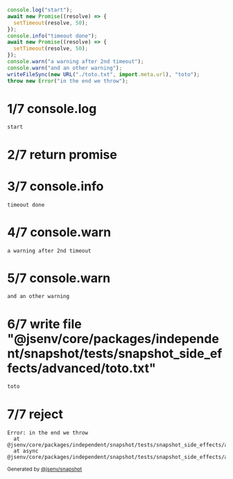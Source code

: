 ```js
console.log("start");
await new Promise((resolve) => {
  setTimeout(resolve, 50);
});
console.info("timeout done");
await new Promise((resolve) => {
  setTimeout(resolve, 50);
});
console.warn("a warning after 2nd timeout");
console.warn("and an other warning");
writeFileSync(new URL("./toto.txt", import.meta.url), "toto");
throw new Error("in the end we throw");
```

# 1/7 console.log

```console
start
```

# 2/7 return promise

# 3/7 console.info

```console
timeout done
```

# 4/7 console.warn

```console
a warning after 2nd timeout
```

# 5/7 console.warn

```console
and an other warning
```

# 6/7 write file "@jsenv/core/packages/independent/snapshot/tests/snapshot_side_effects/advanced/toto.txt"

```txt
toto
```

# 7/7 reject

```
Error: in the end we throw
  at @jsenv/core/packages/independent/snapshot/tests/snapshot_side_effects/advanced/side_effects_advanced.test.mjs:97:13
  at async @jsenv/core/packages/independent/snapshot/tests/snapshot_side_effects/advanced/side_effects_advanced.test.mjs:84:3
```

<sub>
  Generated by <a href="https://github.com/jsenv/core/tree/main/packages/independent/snapshot">@jsenv/snapshot</a>
</sub>